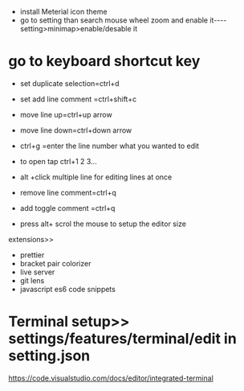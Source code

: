 * install Meterial icon theme
* go to setting than search  mouse wheel zoom and enable it----setting>minimap>enable/desable it        
# go to keyboard shortcut key
* set duplicate selection=ctrl+d
*  set add line comment =ctrl+shift+c
* move line up=ctrl+up arrow
* move line down=ctrl+down arrow


*  ctrl+g =enter the line number what you wanted to edit
* to open tap ctrl+1 2 3...
* alt +click multiple line for editing lines at once

* remove line comment=ctrl+q
* add toggle comment =ctrl+q

* press alt+ scrol the mouse to setup the editor size

extensions>>
* prettier 
* bracket pair colorizer 
* live server
* git lens
* javascript es6 code snippets


# Terminal setup>> settings/features/terminal/edit in setting.json

https://code.visualstudio.com/docs/editor/integrated-terminal
